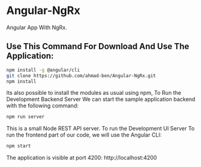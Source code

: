 # Angular-NgRx
Angular App With NgRx.
## Use This Command For Download And Use The Application:
```bash
npm install -g @angular/cli 
git clone https://github.com/ahmad-ben/Angular-NgRx.git
npm install
```
Its also possible to install the modules as usual using npm, To Run the Development Backend Server
We can start the sample application backend with the following command:
```bash
npm run server
```
This is a small Node REST API server.
To run the Development UI Server
To run the frontend part of our code, we will use the Angular CLI:
```bash
npm start 
```
The application is visible at port 4200: http://localhost:4200
